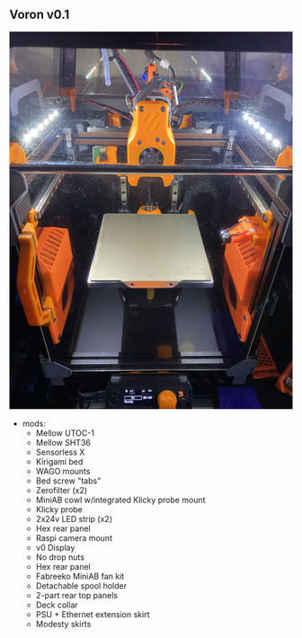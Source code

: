 ## Voron v0.1

![Voron v0.1](printer.jpg)

- mods:
    - Mellow UTOC-1
    - Mellow SHT36
    - Sensorless X
    - Kirigami bed
    - WAGO mounts
    - Bed screw "tabs"
    - Zerofilter (x2)
    - MiniAB cowl w/integrated Klicky probe mount
    - Klicky probe
    - 2x24v LED strip (x2)
    - Hex rear panel
    - Raspi camera mount
    - v0 Display
    - No drop nuts
    - Hex rear panel
    - Fabreeko MiniAB fan kit
    - Detachable spool holder
    - 2-part rear top panels
    - Deck collar
    - PSU + Ethernet extension skirt
    - Modesty skirts
